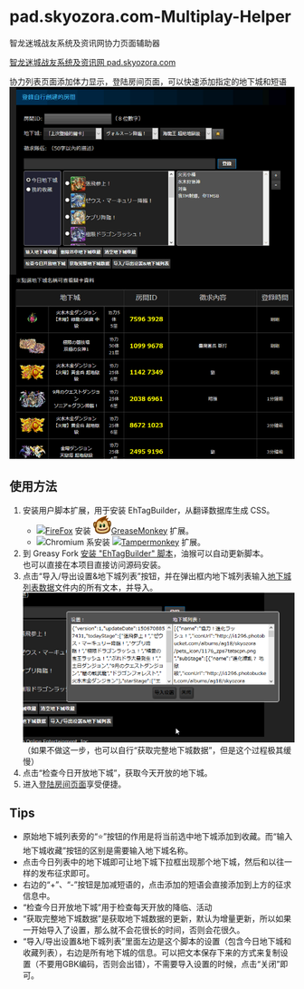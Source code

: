 # pad.skyozora.com-Multiplay-Helper
智龙迷城战友系统及资讯网协力页面辅助器

[智龙迷城战友系统及资讯网 pad.skyozora.com](http://pad.skyozora.com/)

协力列表页面添加体力显示，登陆房间页面，可以快速添加指定的地下城和短语  
![预览图](https://raw.githubusercontent.com/Mapaler/pad.skyozora.com-Multiplay-Helper/master/images/preview.png)

## 使用方法
1. 安装用户脚本扩展，用于安装 EhTagBuilder，从翻译数据库生成 CSS。
   * [![](https://www.mozilla.org/media/img/firefox/favicon.dc6635050bf5.ico)FireFox](http://www.firefox.com) 安装 [![](https://github.com/greasemonkey/greasemonkey/raw/master/skin/icon32.png)GreaseMonkey](https://addons.mozilla.org/firefox/addon/greasemonkey/) 扩展。
   * ![](http://www.chromium.org/_/rsrc/1438879449147/config/customLogo.gif)Chromium 系安装 [![](https://addons.cdn.mozilla.net/user-media/addon_icons/683/683490-64.png?modified=1463757971)Tampermonkey](https://chrome.google.com/webstore/detail/tampermonkey/dhdgffkkebhmkfjojejmpbldmpobfkfo?hl=zh-CN) 扩展。
2. 到 Greasy Fork [安装 "EhTagBuilder" 脚本](https://greasyfork.org/scripts/33628)，油猴可以自动更新脚本。  
   也可以直接在本项目直接访问源码安装。
3. 点击“导入/导出设置&地下城列表”按钮，并在弹出框内地下城列表输入[地下城列表数据](https://raw.githubusercontent.com/Mapaler/pad.skyozora.com-Multiplay-Helper/master/stage-list.json)文件内的所有文本，并导入。  
   ![导入设置](https://raw.githubusercontent.com/Mapaler/pad.skyozora.com-Multiplay-Helper/master/images/ioconfig.png)  
   （如果不做这一步，也可以自行“获取完整地下城数据”，但是这个过程极其缓慢）  
4. 点击“检查今日开放地下城”，获取今天开放的地下城。
5. 进入[登陆房间页面](http://pad.skyozora.com/multiplay/register/)享受便捷。

## Tips
* 原始地下城列表旁的“⭐️”按钮的作用是将当前选中地下城添加到收藏。而“输入地下城收藏”按钮的区别是需要输入地下城名称。
* 点击今日列表中的地下城即可让地下城下拉框出现那个地下城，然后和以往一样的发布征求即可。
* 右边的“+”、“-”按钮是加减短语的，点击添加的短语会直接添加到上方的征求信息中。
* “检查今日开放地下城”用于检查每天开放的降临、活动
* “获取完整地下城数据”是获取地下城数据的更新，默认为增量更新，所以如果一开始导入了设置，那么就不会花很长的时间，否则会花很久。
* “导入/导出设置&地下城列表”里面左边是这个脚本的设置（包含今日地下城和收藏列表），右边是所有地下城的信息。可以把文本保存下来的方式来复制设置（不要用GBK编码，否则会出错），不需要导入设置的时候，点击“关闭”即可。